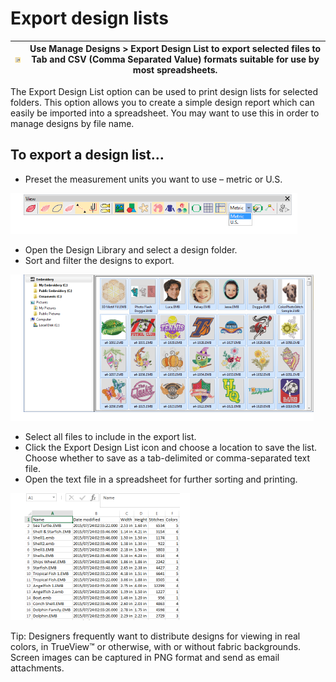 # Export design lists

| ![ExportDesignList.png](assets/ExportDesignList.png) | Use Manage Designs > Export Design List to export selected files to Tab and CSV (Comma Separated Value) formats suitable for use by most spreadsheets. |
| ---------------------------------------------------- | ------------------------------------------------------------------------------------------------------------------------------------------------------ |

The Export Design List option can be used to print design lists for selected folders. This option allows you to create a simple design report which can easily be imported into a spreadsheet. You may want to use this in order to manage designs by file name.

## To export a design list...

- Preset the measurement units you want to use – metric or U.S.

![ViewMeasurement.png](assets/ViewMeasurement.png)

- Open the Design Library and select a design folder.
- Sort and filter the designs to export.

![DesignLibrarySelectDesigns00079.png](assets/DesignLibrarySelectDesigns00079.png)

- Select all files to include in the export list.
- Click the Export Design List icon and choose a location to save the list. Choose whether to save as a tab-delimited or comma-separated text file.
- Open the text file in a spreadsheet for further sorting and printing.

![ExportDesignListSpreadsheet.png](assets/ExportDesignListSpreadsheet.png)

Tip: Designers frequently want to distribute designs for viewing in real colors, in TrueView™ or otherwise, with or without fabric backgrounds. Screen images can be captured in PNG format and send as email attachments.
